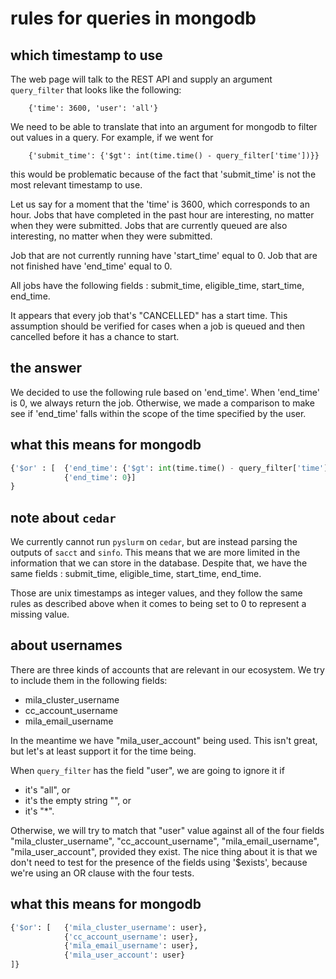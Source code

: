 
# rules for queries in mongodb

## which timestamp to use

The web page will talk to the REST API and supply an argument
`query_filter` that looks like the following:
```
    {'time': 3600, 'user': 'all'}
```

We need to be able to translate that into an argument for mongodb
to filter out values in a query. For example, if we went for
```
    {'submit_time': {'$gt': int(time.time() - query_filter['time'])}}
```
this would be problematic because of the fact that 'submit_time' is
not the most relevant timestamp to use.

Let us say for a moment that the 'time' is 3600, which corresponds to an hour.
Jobs that have completed in the past hour are interesting, no matter when
they were submitted. Jobs that are currently queued are also interesting, no matter
when they were submitted.

Job that are not currently running have 'start_time' equal to 0.
Job that are not finished have 'end_time' equal to 0.

All jobs have the following fields : submit_time, eligible_time, start_time, end_time.

It appears that every job that's "CANCELLED" has a start time. This assumption should be verified
for cases when a job is queued and then cancelled before it has a chance to start.

## the answer

We decided to use the following rule based on 'end_time'.
When 'end_time' is 0, we always return the job.
Otherwise, we made a comparison to make see if 'end_time'
falls within the scope of the time specified by the user.

## what this means for mongodb

```python
{'$or' : [  {'end_time': {'$gt': int(time.time() - query_filter['time'])}},
            {'end_time': 0}]
}
```

## note about `cedar`

We currently cannot run `pyslurm` on `cedar`, but are instead parsing the outputs of `sacct` and `sinfo`.
This means that we are more limited in the information that we can store in the database.
Despite that, we have the same fields : submit_time, eligible_time, start_time, end_time.

Those are unix timestamps as integer values, and they follow the same rules as described above
when it comes to being set to 0 to represent a missing value.

## about usernames

There are three kinds of accounts that are relevant in our ecosystem.
We try to include them in the following fields:

- mila_cluster_username
- cc_account_username
- mila_email_username

In the meantime we have "mila_user_account" being used. This isn't great,
but let's at least support it for the time being.

When `query_filter` has the field "user", we are going to ignore it if
- it's "all", or
- it's the empty string "", or
- it's "*".

Otherwise, we will try to match that "user" value against all of the four
fields "mila_cluster_username", "cc_account_username", "mila_email_username",
"mila_user_account", provided they exist. The nice thing about it is that
we don't need to test for the presence of the fields using '$exists', because
we're using an OR clause with the four tests.

## what this means for mongodb

```python
{'$or': [   {'mila_cluster_username': user}, 
            {'cc_account_username': user}, 
            {'mila_email_username': user}, 
            {'mila_user_account': user}
]}
```
